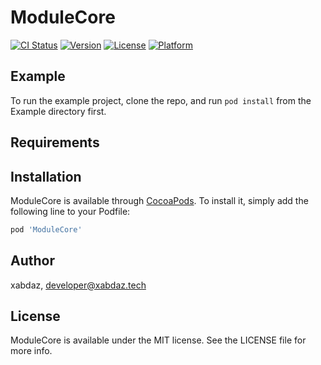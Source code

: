 # ModuleCore

[![CI Status](https://img.shields.io/travis/xabdaz/ModuleCore.svg?style=flat)](https://travis-ci.org/xabdaz/ModuleCore)
[![Version](https://img.shields.io/cocoapods/v/ModuleCore.svg?style=flat)](https://cocoapods.org/pods/ModuleCore)
[![License](https://img.shields.io/cocoapods/l/ModuleCore.svg?style=flat)](https://cocoapods.org/pods/ModuleCore)
[![Platform](https://img.shields.io/cocoapods/p/ModuleCore.svg?style=flat)](https://cocoapods.org/pods/ModuleCore)

## Example

To run the example project, clone the repo, and run `pod install` from the Example directory first.

## Requirements

## Installation

ModuleCore is available through [CocoaPods](https://cocoapods.org). To install
it, simply add the following line to your Podfile:

```ruby
pod 'ModuleCore'
```

## Author

xabdaz, developer@xabdaz.tech

## License

ModuleCore is available under the MIT license. See the LICENSE file for more info.
